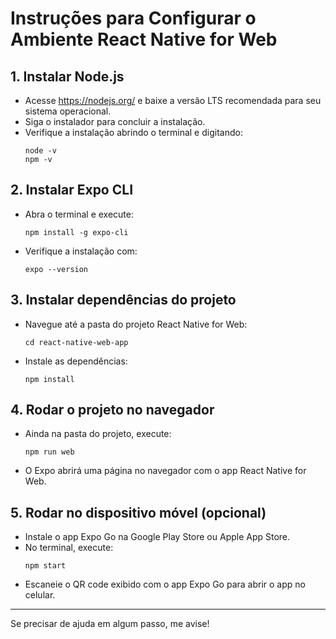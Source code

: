 # Instruções para Configurar o Ambiente React Native for Web

## 1. Instalar Node.js
- Acesse https://nodejs.org/ e baixe a versão LTS recomendada para seu sistema operacional.
- Siga o instalador para concluir a instalação.
- Verifique a instalação abrindo o terminal e digitando:
  ```
  node -v
  npm -v
  ```

## 2. Instalar Expo CLI
- Abra o terminal e execute:
  ```
  npm install -g expo-cli
  ```
- Verifique a instalação com:
  ```
  expo --version
  ```

## 3. Instalar dependências do projeto
- Navegue até a pasta do projeto React Native for Web:
  ```
  cd react-native-web-app
  ```
- Instale as dependências:
  ```
  npm install
  ```

## 4. Rodar o projeto no navegador
- Ainda na pasta do projeto, execute:
  ```
  npm run web
  ```
- O Expo abrirá uma página no navegador com o app React Native for Web.

## 5. Rodar no dispositivo móvel (opcional)
- Instale o app Expo Go na Google Play Store ou Apple App Store.
- No terminal, execute:
  ```
  npm start
  ```
- Escaneie o QR code exibido com o app Expo Go para abrir o app no celular.

---

Se precisar de ajuda em algum passo, me avise!
